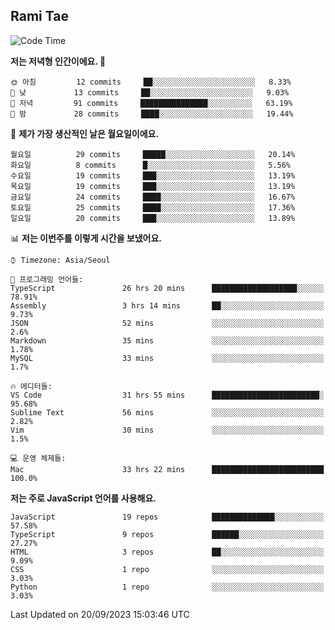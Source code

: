 ## Rami Tae

<!--START_SECTION:waka-->
![Code Time](http://img.shields.io/badge/Code%20Time-1%2C041%20hrs%2031%20mins-blue)

**저는 저녁형 인간이에요. 🦉** 

```text
🌞 아침         12 commits     ██░░░░░░░░░░░░░░░░░░░░░░░   8.33% 
🌆 낮　         13 commits     ██░░░░░░░░░░░░░░░░░░░░░░░   9.03% 
🌃 저녁         91 commits     ███████████████░░░░░░░░░░   63.19% 
🌙 밤　         28 commits     ████░░░░░░░░░░░░░░░░░░░░░   19.44%

```
📅 **제가 가장 생산적인 날은 월요일이에요.** 

```text
월요일          29 commits     █████░░░░░░░░░░░░░░░░░░░░   20.14% 
화요일          8 commits      █░░░░░░░░░░░░░░░░░░░░░░░░   5.56% 
수요일          19 commits     ███░░░░░░░░░░░░░░░░░░░░░░   13.19% 
목요일          19 commits     ███░░░░░░░░░░░░░░░░░░░░░░   13.19% 
금요일          24 commits     ████░░░░░░░░░░░░░░░░░░░░░   16.67% 
토요일          25 commits     ████░░░░░░░░░░░░░░░░░░░░░   17.36% 
일요일          20 commits     ███░░░░░░░░░░░░░░░░░░░░░░   13.89%

```


📊 **저는 이번주를 이렇게 시간을 보냈어요.** 

```text
⌚︎ Timezone: Asia/Seoul

💬 프로그래밍 언어들: 
TypeScript               26 hrs 20 mins      ███████████████████░░░░░░   78.91% 
Assembly                 3 hrs 14 mins       ██░░░░░░░░░░░░░░░░░░░░░░░   9.73% 
JSON                     52 mins             ░░░░░░░░░░░░░░░░░░░░░░░░░   2.6% 
Markdown                 35 mins             ░░░░░░░░░░░░░░░░░░░░░░░░░   1.78% 
MySQL                    33 mins             ░░░░░░░░░░░░░░░░░░░░░░░░░   1.7%

🔥 에디터들: 
VS Code                  31 hrs 55 mins      ████████████████████████░   95.68% 
Sublime Text             56 mins             ░░░░░░░░░░░░░░░░░░░░░░░░░   2.82% 
Vim                      30 mins             ░░░░░░░░░░░░░░░░░░░░░░░░░   1.5%

💻 운영 체제들: 
Mac                      33 hrs 22 mins      █████████████████████████   100.0%

```

**저는 주로 JavaScript 언어를 사용해요.** 

```text
JavaScript               19 repos            ██████████████░░░░░░░░░░░   57.58% 
TypeScript               9 repos             ██████░░░░░░░░░░░░░░░░░░░   27.27% 
HTML                     3 repos             ██░░░░░░░░░░░░░░░░░░░░░░░   9.09% 
CSS                      1 repo              ░░░░░░░░░░░░░░░░░░░░░░░░░   3.03% 
Python                   1 repo              ░░░░░░░░░░░░░░░░░░░░░░░░░   3.03%

```



 Last Updated on 20/09/2023 15:03:46 UTC
<!--END_SECTION:waka-->
